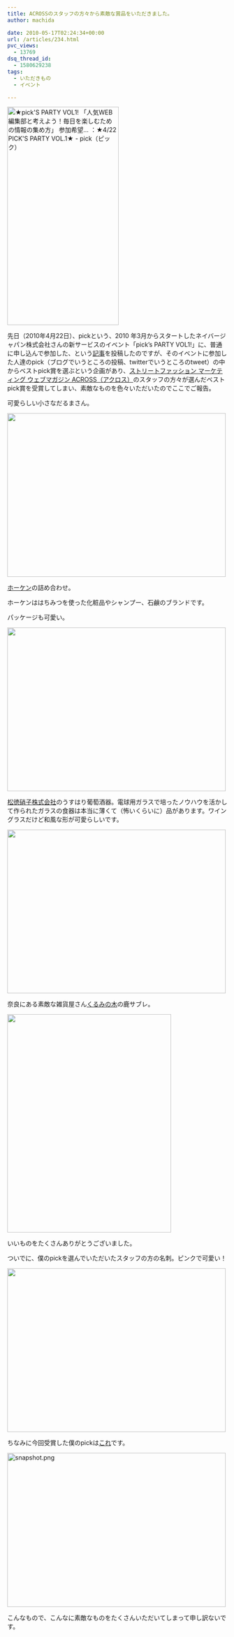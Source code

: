 ```yaml
---
title: ACROSSのスタッフの方々から素敵な賞品をいただきました。
author: machida

date: 2010-05-17T02:24:34+00:00
url: /articles/234.html
pvc_views:
  - 13769
dsq_thread_id:
  - 1580629238
tags:
  - いただきもの
  - イベント

---
```


  <a href="http://pick.naver.jp/PARTY/2127078433759965806" title="★pick'S PARTY VOL1! 「人気WEB編集部と考えよう！毎日を楽しむための情報の集め方」 参加希望... ：★4/22 PICK'S PARTY VOL.1★ - pick（ピック） by 町田 哲平（teppei machida）, on Flickr"><img src="http://farm5.static.flickr.com/4045/4613388641_55f7c1bef3.jpg" width="255" height="500" alt="★pick'S PARTY VOL1! 「人気WEB編集部と考えよう！毎日を楽しむための情報の集め方」 参加希望... ：★4/22 PICK'S PARTY VOL.1★ - pick（ピック）" /></a>


先日（2010年4月22日）、pickという、2010 年3月からスタートしたネイバージャパン株式会社さんの新サービスのイベント「pick’s PARTY VOL1!」に、普通に申し込んで参加した、という[記事][1]を投稿したのですが、そのイベントに参加した人達のpick（ブログでいうところの投稿、twitterでいうところのtweet）の中からベストpick賞を選ぶという企画があり、[ストリートファッション マーケティング ウェブマガジン ACROSS（アクロス）][2]のスタッフの方々が選んだベストpick賞を受賞してしまい、素敵なものを色々いただいたのでここでご報告。

可愛らしい小さなだるまさん。


  <a href="http://www.flickr.com/photos/fjord_llc/4547486591/" title="  by 町田 哲平（teppei machida）, on Flickr"><img src="http://farm5.static.flickr.com/4025/4547486591_0d0ccc28ed.jpg" width="500" height="375" alt=" " /></a>


[ホーケン][3]の詰め合わせ。

ホーケンははちみつを使った化粧品やシャンプー、石鹸のブランドです。

パッケージも可愛い。


  <a href="http://www.flickr.com/photos/fjord_llc/4548123068/" title="  by 町田 哲平（teppei machida）, on Flickr"><img src="http://farm5.static.flickr.com/4054/4548123068_9921753e3b.jpg" width="500" height="375" alt=" " /></a>


[松徳硝子株式会社][4]のうすはり葡萄酒器。電球用ガラスで培ったノウハウを活かして作られたガラスの食器は本当に薄くて（怖いくらいに）品があります。ワイングラスだけど和風な形が可愛らしいです。


  <a href="http://www.flickr.com/photos/fjord_llc/4547506095/" title="  by 町田 哲平（teppei machida）, on Flickr"><img src="http://farm5.static.flickr.com/4011/4547506095_c698e21c70.jpg" width="500" height="375" alt=" " /></a>


奈良にある素敵な雑貨屋さん[くるみの木][5]の鹿サブレ。


  <a href="http://www.flickr.com/photos/fjord_llc/4548159025/" title="  by 町田 哲平（teppei machida）, on Flickr"><img src="http://farm5.static.flickr.com/4046/4548159025_1d0d254efa.jpg" width="375" height="500" alt=" " /></a>


いいものをたくさんありがとうございました。

ついでに、僕のpickを選んでいただいたスタッフの方の名刺。ピンクで可愛い！


  <a href="http://www.flickr.com/photos/fjord_llc/4548186929/" title="  by 町田 哲平（teppei machida）, on Flickr"><img src="http://farm5.static.flickr.com/4002/4548186929_7ec30a1579.jpg" width="500" height="375" alt=" " /></a>


ちなみに今回受賞した僕のpickは[これ][6]です。


  <a href="http://www.flickr.com/photos/fjord_llc/4614109536/" title="snapshot.png by 町田 哲平（teppei machida）, on Flickr"><img src="http://farm4.static.flickr.com/3356/4614109536_299c0f1e38.jpg" width="500" height="353" alt="snapshot.png" /></a>


こんなもので、こんなに素敵なものをたくさんいただいてしまって申し訳ないです。

 [1]: /love/171.html
 [2]: http://www.web-across.com/
 [3]: http://www.ho-ken.co.jp/
 [4]: http://www.stglass.co.jp/index.html
 [5]: http://www.kuruminoki.co.jp/top.html
 [6]: http://pick.naver.jp/machidanohimitsu/2127193323005444006
